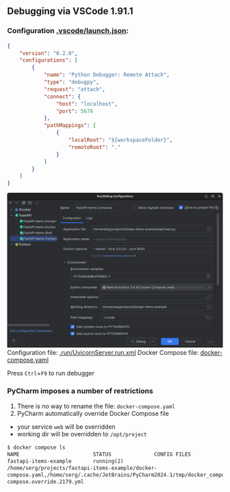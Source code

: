 ## Debugging via VSCode 1.91.1


### Configuration [.vscode/launch.json](.vscode/launch.json):
```json
{
    "version": "0.2.0",
    "configurations": [
        {
            "name": "Python Debugger: Remote Attach",
            "type": "debugpy",
            "request": "attach",
            "connect": {
                "host": "localhost",
                "port": 5678
            },
            "pathMappings": [
                {
                    "localRoot": "${workspaceFolder}",
                    "remoteRoot": "."
                }
            ]
        }
    ]
}
```


![plot](./doc/configuration_PyCharm2024.1.png)
Configuration file: [.run/UvicornServer.run.xml](.run/UvicornServer.run.xml)
Docker Compose file: [docker-compose.yaml](docker-compose.yaml)

Press `Ctrl`+`F9` to run debugger

### PyCharm imposes a number of restrictions

1. There is no way to rename the file: `docker-compose.yaml`
2. PyCharm automatically override Docker Compose file

* your service `web` will be overridden
* working dir will be overridden to `/opt/project`

```shell
$ docker compose ls
NAME                        STATUS              CONFIG FILES
fastapi-items-example       running(2)          /home/serg/projects/fastapi-items-example/docker-compose.yaml,/home/serg/.cache/JetBrains/PyCharm2024.1/tmp/docker_compose/docker-compose.override.2179.yml
```